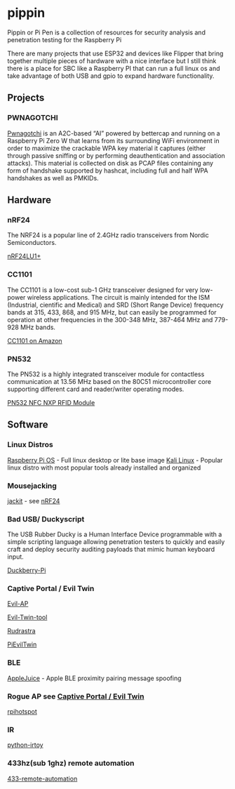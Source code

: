 # pippin
Pippin or Pi Pen is a collection of resources for security analysis and penetration testing for the Raspberry Pi

There are many projects that use ESP32 and devices like Flipper that bring together multiple pieces of hardware with a nice interface but I still think there is a place for SBC like a Raspberry PI that can run a full linux os and take advantage of both USB and gpio to expand hardware functionality.

## Projects

### PWNAGOTCHI

[Pwnagotchi](https://pwnagotchi.ai/) is an A2C-based “AI” powered by bettercap and running on a Raspberry Pi Zero W that learns from its surrounding WiFi environment in order to maximize the crackable WPA key material it captures (either through passive sniffing or by performing deauthentication and association attacks). This material is collected on disk as PCAP files containing any form of handshake supported by hashcat, including full and half WPA handshakes as well as PMKIDs.


## Hardware
### nRF24 

The NRF24 is a popular line of 2.4GHz radio transceivers from Nordic Semiconductors.

[nRF24LU1+](https://github.com/BastilleResearch/nrf-research-firmware)

### CC1101

The CC1101 is a low-cost sub-1 GHz transceiver designed for very low-power wireless applications. The circuit is mainly intended for the ISM (Industrial, cientific and Medical) and SRD (Short Range Device) frequency bands at 315, 433, 868, and 915 MHz, but can easily be programmed for operation at other frequencies in the 300-348 MHz, 387-464 MHz and 779-928 MHz bands.

[CC1101 on Amazon](https://www.amazon.com/K0R41-CC1101-Frequency-Transceiver-Module/dp/B0C8RRG88V/ref=sr_1_2?dib=eyJ2IjoiMSJ9.S0vz2ophvs_UouDmIwfvX-SapMsyC1kC6-Te3K3VMRiEmtuT-zmjIV7JijMyPu_NXPvOcuVMP-adZyDNo_pwQLZeEXmd8HhmFS2_3u7FMbRrThySvhkbcAQBmah00ruD1XlaMoOBVTi3xSDe2Ib95Uz0cWLbBRwbNoSYRmSopmAjhWlVwESsQhwaPxHJGKgvGkZkrAesyWYic8NCNcxKdPp7fsWRP-a3y5l8g9wL-Iw.PDUuzT5gAzddmQSS9CW_ZkkMvFcKNGv7Dq6ZcB7lVUI&dib_tag=se&hvadid=557479865405&hvdev=c&hvlocphy=9051962&hvnetw=g&hvqmt=e&hvrand=16315026679325655135&hvtargid=kwd-47345189796&hydadcr=17954_13446725&keywords=cc1101+transceiver&qid=1715878123&sr=8-2)

### PN532

The PN532 is a highly integrated transceiver module for contactless communication at 13.56 MHz based on the 80C51 microcontroller core supporting different card and reader/writer operating modes.

[PN532 NFC NXP RFID Module](https://www.amazon.com/HiLetgo-Communication-Arduino-Raspberry-Android/dp/B01I1J17LC/ref=sr_1_2_sspa?crid=3CHFHCXOOYXSB&dib=eyJ2IjoiMSJ9.Siw_ZMmtUYTICaz3qXNzjINLkahg00ZmcxC12LA0ETnxjy1NsfKx-a5BkFqVN66zQYgPnypTXlXEemQWv6su9J-NID6qWHjhQYA_D0P9f-B-3ilUFZnz4ov8I-dRU1mOxj7QPsaLtrRLjBRD70c8A7yr430y0hlQIU0IPM0m4ASjKubeKMZ1vspqlZjTce5Z7uyV2t-i78glip4e1BZKnnQHngbdDSzAAuRTt4z_ltE.KtJDWq0Pz6EPdg2PiPdGU-gj1p6jQ0xGMnjOD4Qdb2g&dib_tag=se&keywords=PN532&qid=1715878275&sprefix=pn532%2Caps%2C98&sr=8-2-spons&sp_csd=d2lkZ2V0TmFtZT1zcF9hdGY&psc=1)

## Software

### Linux Distros
[Raspberry Pi OS](https://www.raspberrypi.com/software/operating-systems/) - Full linux desktop or lite base image
[Kali Linux](https://www.kali.org/get-kali/) - Popular linux distro with most popular tools already installed and organized

### Mousejacking

[jackit](https://github.com/insecurityofthings/jackit) - see [nRF24](#nrf24)

### Bad USB/ Duckyscript

The USB Rubber Ducky is a Human Interface Device programmable with a simple scripting language allowing penetration testers to quickly and easily craft and deploy security auditing payloads that mimic human keyboard input.

[Duckberry-Pi](https://github.com/ossiozac/Raspberry-Pi-Zero-Rubber-Ducky-Duckberry-Pi)

### Captive Portal / Evil Twin

[Evil-AP](https://github.com/MohammedRaouf99/Evil-AP)

[Evil-Twin-tool](https://github.com/vection/Evil-Twin-tool)

[Rudrastra](https://github.com/vrikodar/Rudrastra)

[PiEvilTwin](https://github.com/NickJongens/PiEvilTwin)

### BLE

[AppleJuice](https://github.com/ECTO-1A/AppleJuice) - Apple BLE proximity pairing message spoofing


### Rogue AP see [Captive Portal / Evil Twin](#captive-portal--evil-twin)

[rpihotspot](https://github.com/idev1/rpihotspot)

### IR

[python-irtoy](https://github.com/nullEuro/python-irtoy)

### 433hz(sub 1ghz) remote automation

[433-remote-automation](https://github.com/HappyPaul55/433-remote-automation)


